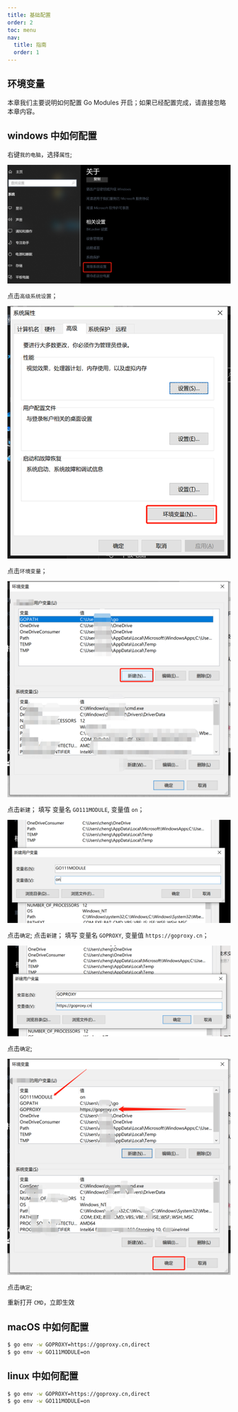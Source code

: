 ```yaml
---
title: 基础配置
order: 2
toc: menu
nav:
  title: 指南
  order: 1
---
```


## 环境变量

<Alert type="warning">
本章我们主要说明如何配置 Go Modules 开启；如果已经配置完成，请直接忽略本章内容。

</Alert>

## windows 中如何配置

右键`我的电脑`，选择`属性`;

![](https://raw.githubusercontent.com/wenjianzhang/image/master/img/wodediannaoshuxing.png)

点击`高级系统设置`；

![](https://raw.githubusercontent.com/wenjianzhang/image/master/img/xitongshuxing.png)

点击`环境变量`；

![](https://raw.githubusercontent.com/wenjianzhang/image/master/img/huanjingbianliang1.png)

点击`新建`；
填写 变量名 `GO111MODULE`, 变量值 `on`；

![](https://raw.githubusercontent.com/wenjianzhang/image/master/img/huanjingbianliang2.png)

点击`确定`;
点击`新建`；
填写 变量名 `GOPROXY`, 变量值 `https://goproxy.cn`；

![](https://raw.githubusercontent.com/wenjianzhang/image/master/img/huanjingbianliang3.png)

点击`确定`;

![](https://raw.githubusercontent.com/wenjianzhang/image/master/img/huanjingbianliang4.png)

点击`确定`;

重新打开 `CMD`，立即生效

## macOS 中如何配置

```bash
$ go env -w GOPROXY=https://goproxy.cn,direct
$ go env -w GO111MODULE=on
```

## linux 中如何配置

```bash
$ go env -w GOPROXY=https://goproxy.cn,direct
$ go env -w GO111MODULE=on
```

